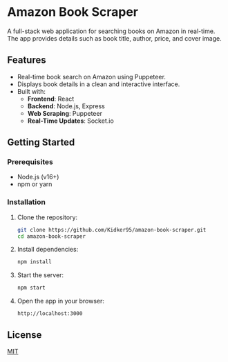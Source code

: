 
# Amazon Book Scraper

A full-stack web application for searching books on Amazon in real-time. The app provides details such as book title, author, price, and cover image.

## Features
- Real-time book search on Amazon using Puppeteer.
- Displays book details in a clean and interactive interface.
- Built with:
  - **Frontend**: React
  - **Backend**: Node.js, Express
  - **Web Scraping**: Puppeteer
  - **Real-Time Updates**: Socket.io

## Getting Started

### Prerequisites
- Node.js (v16+)
- npm or yarn

### Installation
1. Clone the repository:
   ```bash
   git clone https://github.com/Kidker95/amazon-book-scraper.git
   cd amazon-book-scraper
   ```

2. Install dependencies:
   ```bash
   npm install
   ```
   
3. Start the server:
   ```bash
   npm start
   ```

5. Open the app in your browser:
   ```
   http://localhost:3000
   ```

## License
[MIT](LICENSE)

